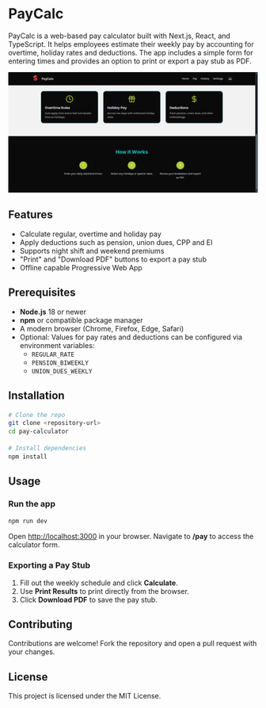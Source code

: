 # PayCalc

PayCalc is a web-based pay calculator built with Next.js, React, and TypeScript. It helps employees estimate their weekly pay by accounting for overtime, holiday rates and deductions. The app includes a simple form for entering times and provides an option to print or export a pay stub as PDF.

![App Screenshot](public/screenShot.png)

## Features

- Calculate regular, overtime and holiday pay
- Apply deductions such as pension, union dues, CPP and EI
- Supports night shift and weekend premiums
- "Print" and "Download PDF" buttons to export a pay stub
- Offline capable Progressive Web App

## Prerequisites

- **Node.js** 18 or newer
- **npm** or compatible package manager
- A modern browser (Chrome, Firefox, Edge, Safari)
- Optional: Values for pay rates and deductions can be configured via environment variables:
  - `REGULAR_RATE`
  - `PENSION_BIWEEKLY`
  - `UNION_DUES_WEEKLY`

## Installation

```bash
# Clone the repo
git clone <repository-url>
cd pay-calculator

# Install dependencies
npm install
```

## Usage

### Run the app

```bash
npm run dev
```

Open [http://localhost:3000](http://localhost:3000) in your browser. Navigate to **/pay** to access the calculator form.

### Exporting a Pay Stub

1. Fill out the weekly schedule and click **Calculate**.
2. Use **Print Results** to print directly from the browser.
3. Click **Download PDF** to save the pay stub.



## Contributing

Contributions are welcome! Fork the repository and open a pull request with your changes.

## License

This project is licensed under the MIT License.
